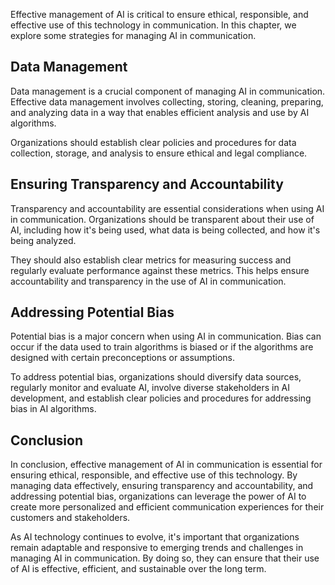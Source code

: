 
Effective management of AI is critical to ensure ethical, responsible, and effective use of this technology in communication. In this chapter, we explore some strategies for managing AI in communication.

Data Management
---------------

Data management is a crucial component of managing AI in communication. Effective data management involves collecting, storing, cleaning, preparing, and analyzing data in a way that enables efficient analysis and use by AI algorithms.

Organizations should establish clear policies and procedures for data collection, storage, and analysis to ensure ethical and legal compliance.

Ensuring Transparency and Accountability
----------------------------------------

Transparency and accountability are essential considerations when using AI in communication. Organizations should be transparent about their use of AI, including how it's being used, what data is being collected, and how it's being analyzed.

They should also establish clear metrics for measuring success and regularly evaluate performance against these metrics. This helps ensure accountability and transparency in the use of AI in communication.

Addressing Potential Bias
-------------------------

Potential bias is a major concern when using AI in communication. Bias can occur if the data used to train algorithms is biased or if the algorithms are designed with certain preconceptions or assumptions.

To address potential bias, organizations should diversify data sources, regularly monitor and evaluate AI, involve diverse stakeholders in AI development, and establish clear policies and procedures for addressing bias in AI algorithms.

Conclusion
----------

In conclusion, effective management of AI in communication is essential for ensuring ethical, responsible, and effective use of this technology. By managing data effectively, ensuring transparency and accountability, and addressing potential bias, organizations can leverage the power of AI to create more personalized and efficient communication experiences for their customers and stakeholders.

As AI technology continues to evolve, it's important that organizations remain adaptable and responsive to emerging trends and challenges in managing AI in communication. By doing so, they can ensure that their use of AI is effective, efficient, and sustainable over the long term.
